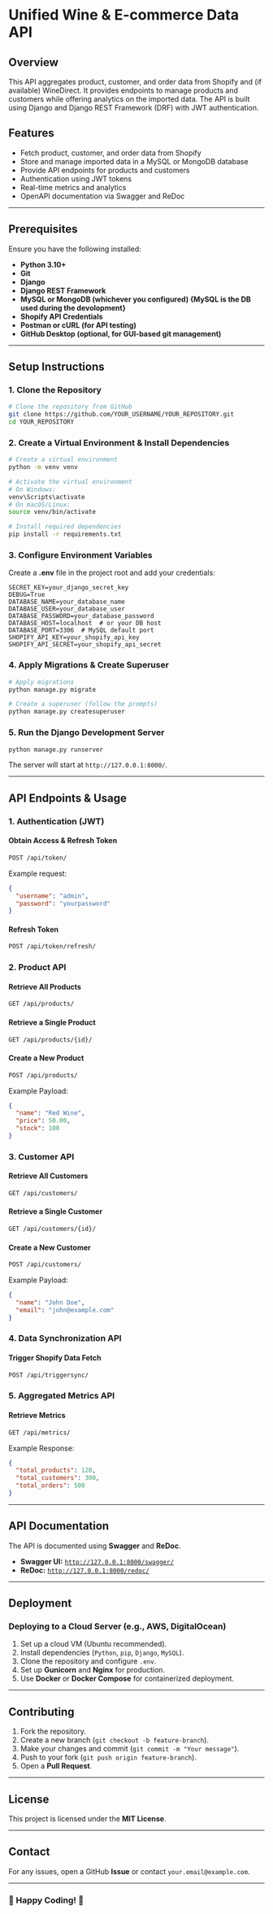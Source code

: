 # Unified Wine & E-commerce Data API

## Overview

This API aggregates product, customer, and order data from Shopify and (if available) WineDirect. It provides endpoints to manage products and customers while offering analytics on the imported data. The API is built using Django and Django REST Framework (DRF) with JWT authentication.

## Features

- Fetch product, customer, and order data from Shopify
- Store and manage imported data in a MySQL or MongoDB database
- Provide API endpoints for products and customers
- Authentication using JWT tokens
- Real-time metrics and analytics
- OpenAPI documentation via Swagger and ReDoc

---

## Prerequisites

Ensure you have the following installed:

- **Python 3.10+**
- **Git**
- **Django**
- **Django REST Framework**
- **MySQL or MongoDB (whichever you configured) {MySQL is the DB used during the devolopment}**
- **Shopify API Credentials**
- **Postman or cURL (for API testing)**
- **GitHub Desktop (optional, for GUI-based git management)**

---

## Setup Instructions

### 1. Clone the Repository

```sh
# Clone the repository from GitHub
git clone https://github.com/YOUR_USERNAME/YOUR_REPOSITORY.git
cd YOUR_REPOSITORY
```

### 2. Create a Virtual Environment & Install Dependencies

```sh
# Create a virtual environment
python -m venv venv

# Activate the virtual environment
# On Windows:
venv\Scripts\activate
# On macOS/Linux:
source venv/bin/activate

# Install required dependencies
pip install -r requirements.txt
```

### 3. Configure Environment Variables

Create a **.env** file in the project root and add your credentials:

```env
SECRET_KEY=your_django_secret_key
DEBUG=True
DATABASE_NAME=your_database_name
DATABASE_USER=your_database_user
DATABASE_PASSWORD=your_database_password
DATABASE_HOST=localhost  # or your DB host
DATABASE_PORT=3306  # MySQL default port
SHOPIFY_API_KEY=your_shopify_api_key
SHOPIFY_API_SECRET=your_shopify_api_secret
```

### 4. Apply Migrations & Create Superuser

```sh
# Apply migrations
python manage.py migrate

# Create a superuser (follow the prompts)
python manage.py createsuperuser
```

### 5. Run the Django Development Server

```sh
python manage.py runserver
```

The server will start at `http://127.0.0.1:8000/`.

---

## API Endpoints & Usage

### **1. Authentication (JWT)**

#### **Obtain Access & Refresh Token**

```sh
POST /api/token/
```

Example request:

```json
{
  "username": "admin",
  "password": "yourpassword"
}
```

#### **Refresh Token**

```sh
POST /api/token/refresh/
```

### **2. Product API**

#### **Retrieve All Products**

```sh
GET /api/products/
```

#### **Retrieve a Single Product**

```sh
GET /api/products/{id}/
```

#### **Create a New Product**

```sh
POST /api/products/
```

Example Payload:

```json
{
  "name": "Red Wine",
  "price": 50.00,
  "stock": 100
}
```

### **3. Customer API**

#### **Retrieve All Customers**

```sh
GET /api/customers/
```

#### **Retrieve a Single Customer**

```sh
GET /api/customers/{id}/
```

#### **Create a New Customer**

```sh
POST /api/customers/
```

Example Payload:

```json
{
  "name": "John Doe",
  "email": "john@example.com"
}
```

### **4. Data Synchronization API**

#### **Trigger Shopify Data Fetch**

```sh
POST /api/triggersync/
```

### **5. Aggregated Metrics API**

#### **Retrieve Metrics**

```sh
GET /api/metrics/
```

Example Response:

```json
{
  "total_products": 120,
  "total_customers": 300,
  "total_orders": 500
}
```

---

## API Documentation

The API is documented using **Swagger** and **ReDoc**.

- **Swagger UI:** [`http://127.0.0.1:8000/swagger/`](http://127.0.0.1:8000/swagger/)
- **ReDoc:** [`http://127.0.0.1:8000/redoc/`](http://127.0.0.1:8000/redoc/)

---

## Deployment

### **Deploying to a Cloud Server (e.g., AWS, DigitalOcean)**

1. Set up a cloud VM (Ubuntu recommended).
2. Install dependencies (`Python`, `pip`, `Django`, `MySQL`).
3. Clone the repository and configure `.env`.
4. Set up **Gunicorn** and **Nginx** for production.
5. Use **Docker** or **Docker Compose** for containerized deployment.

---

## Contributing

1. Fork the repository.
2. Create a new branch (`git checkout -b feature-branch`).
3. Make your changes and commit (`git commit -m "Your message"`).
4. Push to your fork (`git push origin feature-branch`).
5. Open a **Pull Request**.

---

## License

This project is licensed under the **MIT License**.

---

## Contact

For any issues, open a GitHub **Issue** or contact `your.email@example.com`.

---

### 🎉 Happy Coding! 🚀

